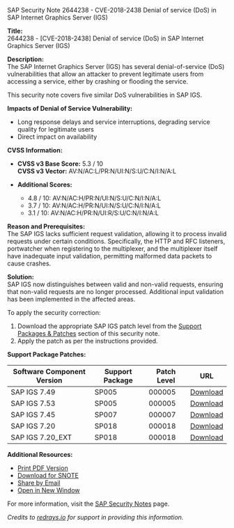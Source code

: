 SAP Security Note 2644238 - CVE-2018-2438 Denial of service (DoS) in SAP Internet Graphics Server (IGS)

**Title:**  
2644238 - [CVE-2018-2438] Denial of service (DoS) in SAP Internet Graphics Server (IGS)

**Description:**  
The SAP Internet Graphics Server (IGS) has several denial-of-service (DoS) vulnerabilities that allow an attacker to prevent legitimate users from accessing a service, either by crashing or flooding the service.

This security note covers five similar DoS vulnerabilities in SAP IGS.

**Impacts of Denial of Service Vulnerability:**
- Long response delays and service interruptions, degrading service quality for legitimate users
- Direct impact on availability

**CVSS Information:**

- **CVSS v3 Base Score:** 5.3 / 10  
  **CVSS v3 Vector:** AV:N/AC:L/PR:N/UI:N/S:U/C:N/I:N/A:L

- **Additional Scores:**
  - 4.8 / 10: AV:N/AC:H/PR:N/UI:N/S:U/C:N/I:N/A:L
  - 3.7 / 10: AV:N/AC:H/PR:N/UI:N/S:U/C:N/I:N/A:L
  - 3.1 / 10: AV:N/AC:H/PR:N/UI:R/S:U/C:N/I:N/A:L

**Reason and Prerequisites:**  
The SAP IGS lacks sufficient request validation, allowing it to process invalid requests under certain conditions. Specifically, the HTTP and RFC listeners, portwatcher when registering to the multiplexer, and the multiplexer itself have inadequate input validation, permitting malformed data packets to cause crashes.

**Solution:**  
SAP IGS now distinguishes between valid and non-valid requests, ensuring that non-valid requests are no longer processed. Additional input validation has been implemented in the affected areas.

To apply the security correction:
1. Download the appropriate SAP IGS patch level from the [Support Packages & Patches](https://me.sap.com/softwarecenter/template/products/_APP=00200682500000001943&_EVENT=DISPHIER&HEADER=Y&FUNCTIONBAR=N&EVENT=TREE&NE=NAVIGATE&ENR=73555000100200006992&V=MAINT) section of this security note.
2. Apply the patch as per the instructions provided.

**Support Package Patches:**

| **Software Component Version** | **Support Package** | **Patch Level** | **URL** |
|-------------------------------|---------------------|------------------|---------|
| SAP IGS 7.49                  | SP005               | 000005           | [Download](https://me.sap.com/softwarecenter/template/products/_APP=00200682500000001943&_EVENT=DISPHIER&HEADER=Y&FUNCTIONBAR=N&EVENT=TREE&NE=NAVIGATE&ENR=73555000100200006992&V=MAINT) |
| SAP IGS 7.53                  | SP005               | 000005           | [Download](https://me.sap.com/softwarecenter/template/products/_APP=00200682500000001943&_EVENT=DISPHIER&HEADER=Y&FUNCTIONBAR=N&EVENT=TREE&NE=NAVIGATE&ENR=73554900100200007401&V=MAINT) |
| SAP IGS 7.45                  | SP007               | 000007           | [Download](https://me.sap.com/softwarecenter/template/products/_APP=00200682500000001943&_EVENT=DISPHIER&HEADER=Y&FUNCTIONBAR=N&EVENT=TREE&NE=NAVIGATE&ENR=73555000100200005314&V=MAINT) |
| SAP IGS 7.20                  | SP018               | 000018           | [Download](https://me.sap.com/softwarecenter/template/products/_APP=00200682500000001943&_EVENT=DISPHIER&HEADER=Y&FUNCTIONBAR=N&EVENT=TREE&NE=NAVIGATE&ENR=01200615320200014908&V=MAINT) |
| SAP IGS 7.20_EXT              | SP018               | 000018           | [Download](https://me.sap.com/softwarecenter/template/products/_APP=00200682500000001943&_EVENT=DISPHIER&HEADER=Y&FUNCTIONBAR=N&EVENT=TREE&NE=NAVIGATE&ENR=01200615320200018925&V=MAINT) |

**Additional Resources:**
- [Print PDF Version](https://userapps.support.sap.com/sap/support/sfm/notes/print/0002644238?language=en-US&token=FDA567CAFB450688BDCD18F83F058D59)
- [Download for SNOTE](https://notesdownloads.sap.com/note/0040000001336402018)
- [Share by Email](https://me.sap.com/)
- [Open in New Window](https://me.sap.com/)

For more information, visit the [SAP Security Notes](https://support.sap.com/securitynotes) page.

*Credits to [redrays.io](https://redrays.io) for support in providing this information.*